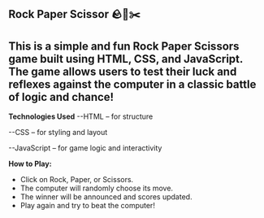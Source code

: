 ## Rock Paper Scissor 🪨📃✂️

## This is a simple and fun Rock Paper Scissors game built using HTML, CSS, and JavaScript. The game allows users to test their luck and reflexes against the computer in a classic battle of logic and chance!

**Technologies Used**
--HTML – for structure

--CSS – for styling and layout

--JavaScript – for game logic and interactivity

**How to Play:**
* Click on Rock, Paper, or Scissors.
* The computer will randomly choose its move.
* The winner will be announced and scores updated.
* Play again and try to beat the computer!
